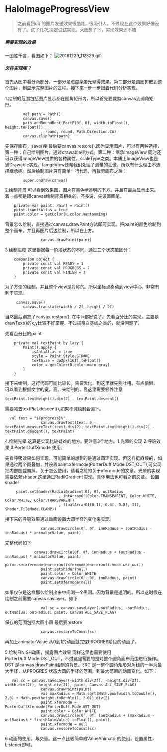 # HaloImageProgressView
> 之前看到qq 的图片发送效果很酷炫，很吸引人，不过现在这个效果好像没有了。试了几次,决定试试实现。大致想了下，实现效果还不错

##### 需要实现的效果
一图胜千言，看图如下：
![20181229_112329.gif](https://upload-images.jianshu.io/upload_images/1394860-82903e0a180898d6.gif?imageMogr2/auto-orient/strip)
##### 怎样实现呢？
首先从图中看分两部分，一部分是进度条带光晕得效果。第二部分是圆圈扩散到整个图片，到显示完整图片的过程。接下来一步一步跟着代码分析实现。

1.绘制的范围包括图片显示都在圆角矩形内，所以首先要裁剪canvas到圆角矩形。
```
        val path = Path()
        canvas.save()
        path.addRoundRect(RectF(0f, 0f, width.toFloat(), height.toFloat())
                , round, round, Path.Direction.CW)
        canvas.clipPath(path)
```

先保存画布，save()到最后要canvas.restore().因为显示图片，可以有两种选择，第一种：自己绘制图片，通过drawable得方式。第二种：继承ImageView 同时还可以获得ImageView提供的各种属性，scaleType之类。本质上ImageView也是通Drawable实现。IamgeView还帮我们处理了测量的狂傲，所以有什么理由不选择继承呢。然后绘制图片只有简单一行代码，再裁剪画布之后：
```
        super.onDraw(canvas)
```
2.绘制背景
可以看到效果图，图片在黑色半透明的下方。并且在最后显示出来。着一点都是跟canvas绘制背景相关的。不多说，先设置画笔。
```
    private var paint: Paint = Paint()
    paint.isAntiAlias = true
    paint.color = getColor(R.color.bantouming)

```
背景怎么绘制，直接通过canvas.drawPaint方法即可实现。把paint的颜色绘制到整个画布。并且再图片后边绘制，所以在上方。
```
                canvas.drawPaint(paint)
```
3.绘制进度
这里根据每一阶段状态的不同，通过三个状态值区分：
```
    companion object {
        private const val READY = 1
        private const val PROGRESS = 2
        private const val FINISH = 3
    }
```

为了方便的绘制，并且整个view是对称的。所以坐标点移动到view中心，非常有利于实现。
```
     canvas.save()
        canvas.translate(width / 2f, height / 2f)
```
当然最后别忘了canvas.restore().
在中间都好说了。先看百分比的实现。主要是drawText()的x,y比较不好掌握，不过搞明白基线之类的，就没问题了。

先看百分比的paint
```
    private val textPaint by lazy {
        Paint().apply {
            isAntiAlias = true
            style = Paint.Style.STROKE
            textSize = dp2px(16f).toFloat()
            color = getColor(R.color.main_gray)
        }
    }
```

接下来绘制，这行代码可能比较长。需要优化，到这里就先别吐槽。有点偷懒。
可以看到根据文字的宽，高。来绘制的。高这里需要额外注意
```
textPaint.textHeight().div(2) - textPaint.descent()
```
需要减去textPiat.descent(),如果不减绘制会偏下。
```
  val text = "${progress}%"
                canvas.drawText(text, 0 - textPaint.measureText(text).div(2), textPaint.textHeight().div(2) - textPaint.descent(), textPaint)
```

4.绘制光晕
这算是实现比较疑难的地方。要注意3个地方。1.光晕的实现 2.呼吸效果 3.PorterDuffXmode 使用。

先看呼吸效果如何实现。可能简单的想到的是通过圆环实现。但这样挺麻烦的，如果通过两个圆叠加，并设置paint.xfermode(PorterDuff.Mode.DST_OUT),可实现把内部圆裁剪掉。关于怎么使用，请看之前的关于xfermode的文章。光晕的实现需要依赖shader,这里通过RadilGradient 实现。具体用法也可看之前文章。
设置shader
```
     paint.setShader(RadialGradient(0f, 0f, outRadius
                        , intArrayOf(Color.TRANSPARENT, Color.WHITE, Color.WHITE, Color.TRANSPARENT)
                        , floatArrayOf(0.1f, 0.4f, 0.8f, 1f), Shader.TileMode.CLAMP))
```

接下来的呼吸效果通过动画设置大圆半径的变化来实现。
```
                canvas.drawCircle(0f, 0f, innRaduus + (outRadius - innRaduus) * animatorValue, paint)

```

完整代码如下
```
             canvas.drawCircle(0f, 0f, innRaduus + (outRadius - innRaduus) * animatorValue, paint)
                paint.setXfermode(PorterDuffXfermode(PorterDuff.Mode.DST_OUT))
                paint.setShader(null)
                paint.color = Color.WHITE
                canvas.drawCircle(0f, 0f, innRaduus, paint)
                paint.setXfermode(null)
```

如果仅仅是这样那么绘制出来中间喝一个黑洞。因为背景是透明的。所以这时候在绘制之前需要canvas.savlayer。如下
```
                val sc = canvas.saveLayer(-outRadius, -outRadius, outRadius, outRadius, paint, Canvas.ALL_SAVE_FLAG)

```
保存的范围包括大圆小圆
最后要restore
```
                canvas.restoreToCount(sc)

```
再加上animatorValue 从0到1的动画就完成PROGRES阶段的动画了。

5.绘制FINISH动画，揭露图片效果
同样这里也需要使用PorterDuff.Mode.DST_OUT，不过这里需要的是对整个圆角画布范围进行操作。DST 是canvas.drawPaint绘制的背景。SRC 是一整个圆角矩形对角线的一半为最大半径，从PROGRES 状态大圆的半径的范围，到最大范围的动画变化。如下：
```
   val sc = canvas.saveLayer(-width.div(2f), -height.div(2f), width.div(2f), height.div(2f), paint, Canvas.ALL_SAVE_FLAG)
                canvas.drawPaint(paint)
                val maxRadius = Math.sqrt(Math.pow(width.toDouble(), 2.0) + Math.pow(height.toDouble(), 2.0)).div(2)
                paint.xfermode = PorterDuffXfermode(PorterDuff.Mode.DST_OUT)
                paint.color = Color.WHITE
                canvas.drawCircle(0f, 0f, (outRadius + (maxRadius - outRadius) * finishAnimValue).toFloat(), paint)
                paint.xfermode = null
                canvas.restoreToCount(sc)
```

6.动画的使用，与交替。这一点比较简单的ValueAnimator的使用，设置属性，Listener即可。
